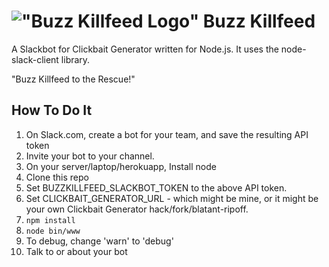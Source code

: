 # !["Buzz Killfeed Logo"](https://github.com/shannonwells/buzzkillfeed/blob/master/assets/buzzkillfeed-icon-sm.png ) Buzz Killfeed

A Slackbot for Clickbait Generator written for Node.js.  It uses the node-slack-client library.

"Buzz Killfeed to the Rescue!"

## How To Do It

1. On Slack.com, create a bot for your team, and save the resulting API token
1. Invite your bot to your channel.
1. On your server/laptop/herokuapp, Install node
1. Clone this repo
1. Set BUZZKILLFEED_SLACKBOT_TOKEN to the above API token.
1. Set CLICKBAIT_GENERATOR_URL - which might be mine, or it might be your own Clickbait Generator hack/fork/blatant-ripoff.
1. ```npm install```
1. ```node bin/www```
1. To debug, change 'warn' to 'debug'
1. Talk to or about your bot
